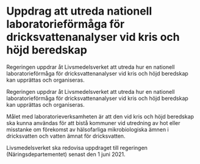 # Uppdrag att utreda nationell laboratorieförmåga för dricksvattenanalyser vid kris och höjd beredskap

Regeringen uppdrar åt Livsmedelsverket att utreda hur en nationell laboratorieförmåga för dricksvattenanalyser vid kris och höjd beredskap kan upprättas och organiseras.

Regeringen uppdrar åt Livsmedelsverket att utreda hur en nationell laboratorieförmåga för dricksvattenanalyser vid kris och höjd beredskap kan upprättas och organiseras.

Målet med laboratorieverksamheten är att den vid kris och höjd beredskap ska kunna användas för att bistå kommuner vid utredning av hot eller misstanke om förekomst av hälsofarliga mikrobiologiska ämnen i dricksvatten och vatten ämnat för dricksvatten.

Livsmedelsverket ska redovisa uppdraget till regeringen (Näringsdepartementet) senast den 1 juni 2021.
